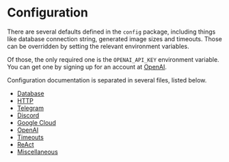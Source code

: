 # Configuration

There are several defaults defined in the `config` package, including things like database
connection string, generated image sizes and timeouts. Those can be overridden by setting the
relevant environment variables.

Of those, the only required one is the `OPENAI_API_KEY` environment variable. You can get one by
signing up for an account at [OpenAI](https://platform.openai.com/).

Configuration documentation is separated in several files, listed below.

- [Database](https://github.com/kamushadenes/chloe/blob/main/docs/database.md)
- [HTTP](https://github.com/kamushadenes/chloe/blob/main/docs/http.md)
- [Telegram](https://github.com/kamushadenes/chloe/blob/main/docs/telegram.md)
- [Discord](https://github.com/kamushadenes/chloe/blob/main/docs/discord.md)
- [Google Cloud](https://github.com/kamushadenes/chloe/blob/main/docs/gcp.md)
- [OpenAI](https://github.com/kamushadenes/chloe/blob/main/docs/openai.md)
- [Timeouts](https://github.com/kamushadenes/chloe/blob/main/docs/timeouts.md)
- [ReAct](https://github.com/kamushadenes/chloe/blob/main/docs/react.md)
- [Miscellaneous](https://github.com/kamushadenes/chloe/blob/main/docs/miscellaneous.md)








